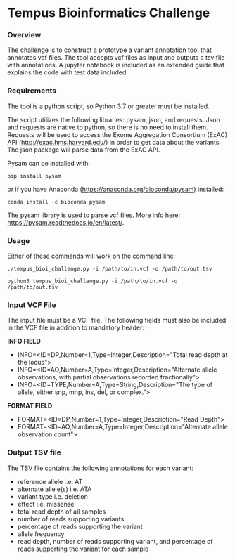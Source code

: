 # Tempus Bioinformatics Challenge
### Overview
The challenge is to construct a prototype a variant annotation tool that annotates vcf files. The tool accepts vcf files as input and outputs a tsv file with annotations. A jupyter notebook is included as an extended guide that explains the code with test data included. 

### Requirements
The tool is a python script, so Python 3.7 or greater must be installed.

The script utilizes the following libraries: pysam, json, and requests. 
Json and requests are native to python, so there is no need to install them. Requests will be used to access the Exome Aggregation Consortium (ExAC) API (http://exac.hms.harvard.edu/) in order to get data about the variants. The json package will parse data from the ExAC API.

Pysam can be installed with:
```{r eval=FALSE,echo=TRUE}
pip install pysam
```
or if you have Anaconda (https://anaconda.org/bioconda/pysam) installed:
```{r eval=False, echo=True}
conda install -c bioconda pysam
```
The pysam library is used to parse vcf files. More info here: https://pysam.readthedocs.io/en/latest/.
### Usage
Either of these commands will work on the command line:
```{r eval=FALSE,echo=TRUE}
./tempus_bioi_challenge.py -i /path/to/in.vcf -o /path/to/out.tsv
```
```{r eval=FALSE,echo=TRUE}
python3 tempus_bioi_challenge.py -i /path/to/in.vcf -o /path/to/out.tsv
```
### Input VCF File
The input file must be a VCF file. The following fields must also be included in the VCF file in addition to mandatory header:

**INFO FIELD**
- INFO=<ID=DP,Number=1,Type=Integer,Description="Total read depth at the locus">
- INFO=<ID=AO,Number=A,Type=Integer,Description="Alternate allele observations, with partial observations recorded fractionally">
- INFO=<ID=TYPE,Number=A,Type=String,Description="The type of allele, either snp, mnp, ins, del, or complex.">

**FORMAT FIELD**
- FORMAT=<ID=DP,Number=1,Type=Integer,Description="Read Depth">
- FORMAT=<ID=AO,Number=A,Type=Integer,Description="Alternate allele observation count">

### Output TSV file
The TSV file contains the following annotations for each variant: 
- reference allele i.e. AT
- alternate allele(s) i.e. ATA
- variant type i.e. deletion
- effect i.e. missense 
- total read depth of all samples
- number of reads supporting variants
- percentage of reads supporting the variant
- allele frequency
- read depth, number of reads supporting variant, and percentage of reads supporting the variant for each sample
